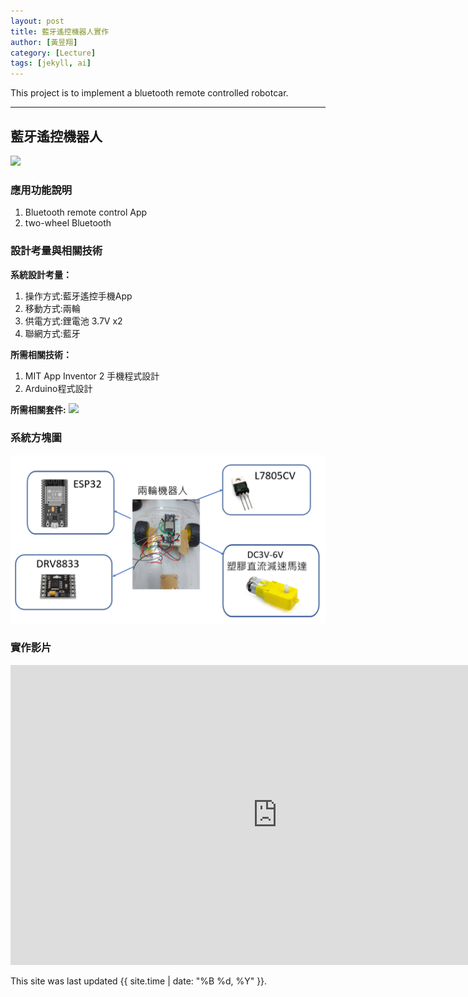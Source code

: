 ```yaml
---
layout: post
title: 藍牙遙控機器人實作
author: [黃昱翔]
category: [Lecture]
tags: [jekyll, ai]
---
```


This project is to implement a bluetooth remote controlled robotcar.

---
## 藍牙遙控機器人
![](https://github.com/rkuo2023/MCU-project/blob/main/images/ESP32_RoboCar.jpg?raw=true)


### 應用功能說明
1. Bluetooth remote control App 
2. two-wheel Bluetooth

### 設計考量與相關技術
**系統設計考量：**<br>
1. 操作方式:藍牙遙控手機App
2. 移動方式:兩輪 
3. 供電方式:鋰電池 3.7V x2
4. 聯網方式:藍牙

**所需相關技術：**
1. MIT App Inventor 2 手機程式設計 
2. Arduino程式設計

**所需相關套件:**
![](https://image.ruten.com.tw/g2/8/d4/16/21440347657238_872.jpg)

### 系統方塊圖
![](https://github.com/01053026/MCU-project/blob/main/images/robot.png?raw=true)

### 實作影片
<iframe width=854 height=480  src="https://youtube.com/shorts/ft-H0kqWI4k?feature=share" title="YouTube video player" frameborder="0" allow="accelerometer; autoplay; clipboard-write; encrypted-media; gyroscope; picture-in-picture" allowfullscreen onload="onYouTubeIframeAPIReady()"></iframe>


This site was last updated {{ site.time | date: "%B %d, %Y" }}.
